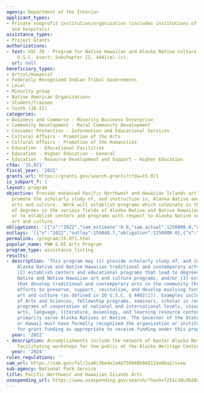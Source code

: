 ```yaml
---
agency: Department of the Interior
applicant_types:
- Private nonprofit institution/organization (includes institutions of higher education
  and hospitals)
assistance_types:
- Project Grants
authorizations:
- text: USC 20 - Program for Native Hawaiian and Alaska Native culture and arts development
    U.S.C. &sect; Subchapter II, 4441(a)-(c).
  url: null
beneficiary_types:
- Artist/Humanist
- Federally Recognized Indian Tribal Governments
- Local
- Minority group
- Native American Organizations
- Student/Trainee
- Youth (16-21)
categories:
- Business and Commerce - Minority Business Enterprise
- Community Development - Rural Community Development
- Consumer Protection - Information and Educational Services
- Cultural Affairs - Promotion of the Arts
- Cultural Affairs - Promotion of the Humanities
- Education - Educational Facilities
- Education - Higher Education - General
- Education - Resource Development and Support - Higher Education
cfda: '15.071'
fiscal_year: '2022'
grants_url: https://grants.gov/search-grants?cfda=15.071
is_subpart_f: 1
layout: program
objective: Provide enhanced Pacific Northwest and Hawaiian Islands art programs that
  promote the scholarly study of, and instruction in, Alaska Native and Native Hawaiian
  arts and culture.  Work will establish programs which culminate in the awarding
  of degrees in the various fields of Alaska Native and Native Hawaiian art and culture
  or to establish centers and programs with respect to Alaska Native or Native Hawaiian
  art and culture.
obligations: '[{"x":"2022","sam_estimate":0.0,"sam_actual":1250000.0,"usa_spending_actual":1250000.0},{"x":"2023","sam_estimate":0.0,"sam_actual":1493457.0,"usa_spending_actual":1493457.4},{"x":"2024","sam_estimate":1499282.0,"sam_actual":0.0,"usa_spending_actual":2749282.0}]'
outlays: '[{"x":"2022","outlay":159048.7,"obligation":1250000.0},{"x":"2023","outlay":112789.13,"obligation":1493457.4},{"x":"2024","outlay":0.0,"obligation":2749282.0}]'
permalink: /program/15.071.html
popular_name: PNW & HI Arts Program
program_type: assistance_listing
results:
- description: 'This program may (1) provide scholarly study of, and instruction in,
    Alaska Native and Native Hawaiian traditional and contemporary arts and culture,
    (2) establish centers and educational programs that lead to degrees in Alaska
    Native and Native Hawaiian art and culture programs, and/or (3) establish programs
    that develop traditional and contemporary arts in the community through coordinate
    efforts to preserve, support, revitalize, and develop evolving forms of Indian
    art and culture (as defined in 20 U.S.C. § 4402(1)). Examples include: a Departments
    of Arts and Sciences, fellowship programs, seminars, scholar in residence, inter-institutional
    programs of cooperation at national and international levels, visual arts, performance
    arts, language, literature, museology, and learning resource centers.  Programs
    primarily serve Alaska Natives or Native. The Governor of the State of Alaska
    or Hawaii must have formally recognized the organization or institution that applies
    for grant funding as appropriate to receive funding under this program.'
  year: '2022'
- description: Accomplishments include the network of master Alaska Native Artists
    facilitating workshops for the public at the Alaska Heritage Center.
  year: '2024'
rules_regulations: ''
sam_url: https://sam.gov/fal/2ce6c3be4e1a46758948b848119a9ba2/view
sub-agency: National Park Service
title: Pacific Northwest and Hawaiian Islands Arts
usaspending_url: https://www.usaspending.gov/search/?hash=f251c38cdb28d6a224e27f8813cdce1a
---
```

